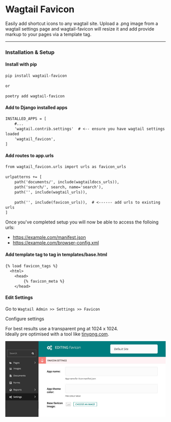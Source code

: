 # Wagtail Favicon

Easily add shortcut icons to any wagtail site. Upload a .png image from a wagtail settings page and wagtail-favicon will resize it and add provide markup to your pages via a template tag.

---

### Installation & Setup

#### Install with pip

```
pip install wagtail-favicon

or

poetry add wagtail-favicon
```

#### Add to Django installed apps

```
INSTALLED_APPS = [
    #...
    'wagtail.contrib.settings'  # <-- ensure you have wagtail settings loaded 
    'wagtail_favicon',
]
```

#### Add routes to app.urls

```
from wagtail_favicon.urls import urls as favicon_urls

urlpatterns += [
    path('documents/', include(wagtaildocs_urls)),
    path('search/', search, name='search'),
    path('', include(wagtail_urls)),

    path('', include(favicon_urls)),  # <------ add urls to existing urls
]
```

Once you've completed setup you will now be able to access the folloing urls:

- https://example.com/manifest.json
- https://example.com/browser-config.xml


#### Add template tag to <head> tag in templates/base.html

```
{% load favicon_tags %}
  <html>
    <head>
        {% favicon_meta %}
    </head>
```

#### Edit Settings

Go to `Wagtail Admin >> Settings >> Favicon`  

Configure settings  

For best results use a transparent png at 1024 x 1024.  
Ideally pre optimised with a tool like [tinypng.com](https://tinypng.com).

![Screenshot](https://github.com/octavenz/wagtail-favicon/blob/master/screenshot.jpg)

